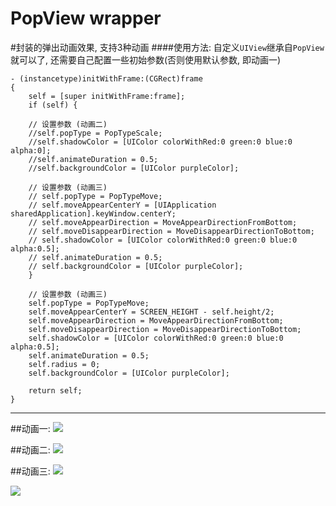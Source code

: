PopView wrapper
================

#封装的弹出动画效果, 支持3种动画
####使用方法:
自定义`UIView`继承自`PopView`就可以了, 还需要自己配置一些初始参数(否则使用默认参数, 即动画一)

	- (instancetype)initWithFrame:(CGRect)frame
	{
	    self = [super initWithFrame:frame];
	    if (self) {
	        
		// 设置参数 (动画二)
		//self.popType = PopTypeScale;
		//self.shadowColor = [UIColor colorWithRed:0 green:0 blue:0 alpha:0];
		//self.animateDuration = 0.5;
		//self.backgroundColor = [UIColor purpleColor];
	        
		// 设置参数 (动画三)
		// self.popType = PopTypeMove;
		// self.moveAppearCenterY = [UIApplication sharedApplication].keyWindow.centerY;
		// self.moveAppearDirection = MoveAppearDirectionFromBottom;
		// self.moveDisappearDirection = MoveDisappearDirectionToBottom;
		// self.shadowColor = [UIColor colorWithRed:0 green:0 blue:0 alpha:0.5];
		// self.animateDuration = 0.5;
		// self.backgroundColor = [UIColor purpleColor];
	    }
	    
	    // 设置参数 (动画三)
        self.popType = PopTypeMove;
        self.moveAppearCenterY = SCREEN_HEIGHT - self.height/2;
        self.moveAppearDirection = MoveAppearDirectionFromBottom;
        self.moveDisappearDirection = MoveDisappearDirectionToBottom;
        self.shadowColor = [UIColor colorWithRed:0 green:0 blue:0 alpha:0.5];
        self.animateDuration = 0.5;
        self.radius = 0;
        self.backgroundColor = [UIColor purpleColor];
	    
	    return self;
	}
	
---	

##动画一:
![](http://7sbo4v.com1.z0.glb.clouddn.com/1.gif)

##动画二:
![](http://7sbo4v.com1.z0.glb.clouddn.com/2.gif)

##动画三:
![](http://7sbo4v.com1.z0.glb.clouddn.com/3.gif)

![](http://7sbo4v.com1.z0.glb.clouddn.com/Untitled.gif)